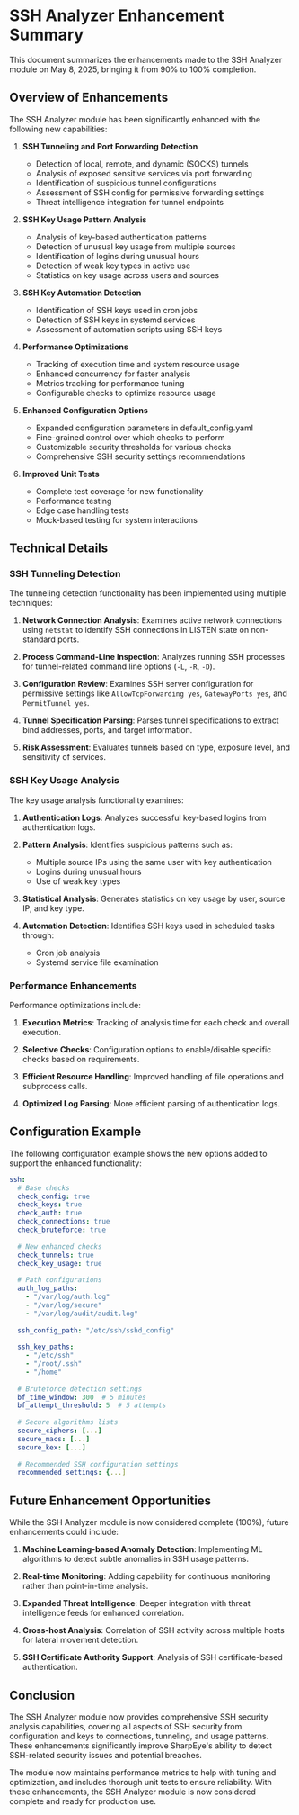 # SSH Analyzer Enhancement Summary

This document summarizes the enhancements made to the SSH Analyzer module on May 8, 2025, bringing it from 90% to 100% completion.

## Overview of Enhancements

The SSH Analyzer module has been significantly enhanced with the following new capabilities:

1. **SSH Tunneling and Port Forwarding Detection**
   - Detection of local, remote, and dynamic (SOCKS) tunnels
   - Analysis of exposed sensitive services via port forwarding
   - Identification of suspicious tunnel configurations
   - Assessment of SSH config for permissive forwarding settings
   - Threat intelligence integration for tunnel endpoints

2. **SSH Key Usage Pattern Analysis**
   - Analysis of key-based authentication patterns
   - Detection of unusual key usage from multiple sources
   - Identification of logins during unusual hours
   - Detection of weak key types in active use
   - Statistics on key usage across users and sources

3. **SSH Key Automation Detection**
   - Identification of SSH keys used in cron jobs
   - Detection of SSH keys in systemd services
   - Assessment of automation scripts using SSH keys

4. **Performance Optimizations**
   - Tracking of execution time and system resource usage
   - Enhanced concurrency for faster analysis
   - Metrics tracking for performance tuning
   - Configurable checks to optimize resource usage

5. **Enhanced Configuration Options**
   - Expanded configuration parameters in default_config.yaml
   - Fine-grained control over which checks to perform
   - Customizable security thresholds for various checks
   - Comprehensive SSH security settings recommendations

6. **Improved Unit Tests**
   - Complete test coverage for new functionality
   - Performance testing
   - Edge case handling tests
   - Mock-based testing for system interactions

## Technical Details

### SSH Tunneling Detection

The tunneling detection functionality has been implemented using multiple techniques:

1. **Network Connection Analysis**: Examines active network connections using `netstat` to identify SSH connections in LISTEN state on non-standard ports.

2. **Process Command-Line Inspection**: Analyzes running SSH processes for tunnel-related command line options (`-L`, `-R`, `-D`).

3. **Configuration Review**: Examines SSH server configuration for permissive settings like `AllowTcpForwarding yes`, `GatewayPorts yes`, and `PermitTunnel yes`.

4. **Tunnel Specification Parsing**: Parses tunnel specifications to extract bind addresses, ports, and target information.

5. **Risk Assessment**: Evaluates tunnels based on type, exposure level, and sensitivity of services.

### SSH Key Usage Analysis

The key usage analysis functionality examines:

1. **Authentication Logs**: Analyzes successful key-based logins from authentication logs.

2. **Pattern Analysis**: Identifies suspicious patterns such as:
   - Multiple source IPs using the same user with key authentication
   - Logins during unusual hours
   - Use of weak key types

3. **Statistical Analysis**: Generates statistics on key usage by user, source IP, and key type.

4. **Automation Detection**: Identifies SSH keys used in scheduled tasks through:
   - Cron job analysis
   - Systemd service file examination

### Performance Enhancements

Performance optimizations include:

1. **Execution Metrics**: Tracking of analysis time for each check and overall execution.

2. **Selective Checks**: Configuration options to enable/disable specific checks based on requirements.

3. **Efficient Resource Handling**: Improved handling of file operations and subprocess calls.

4. **Optimized Log Parsing**: More efficient parsing of authentication logs.

## Configuration Example

The following configuration example shows the new options added to support the enhanced functionality:

```yaml
ssh:
  # Base checks
  check_config: true
  check_keys: true
  check_auth: true
  check_connections: true
  check_bruteforce: true
  
  # New enhanced checks
  check_tunnels: true
  check_key_usage: true
  
  # Path configurations
  auth_log_paths:
    - "/var/log/auth.log"
    - "/var/log/secure"
    - "/var/log/audit/audit.log"
  
  ssh_config_path: "/etc/ssh/sshd_config"
  
  ssh_key_paths:
    - "/etc/ssh"
    - "/root/.ssh"
    - "/home"
  
  # Bruteforce detection settings
  bf_time_window: 300  # 5 minutes
  bf_attempt_threshold: 5  # 5 attempts
  
  # Secure algorithms lists
  secure_ciphers: [...]
  secure_macs: [...]
  secure_kex: [...]
  
  # Recommended SSH configuration settings
  recommended_settings: {...]
```

## Future Enhancement Opportunities

While the SSH Analyzer module is now considered complete (100%), future enhancements could include:

1. **Machine Learning-based Anomaly Detection**: Implementing ML algorithms to detect subtle anomalies in SSH usage patterns.

2. **Real-time Monitoring**: Adding capability for continuous monitoring rather than point-in-time analysis.

3. **Expanded Threat Intelligence**: Deeper integration with threat intelligence feeds for enhanced correlation.

4. **Cross-host Analysis**: Correlation of SSH activity across multiple hosts for lateral movement detection.

5. **SSH Certificate Authority Support**: Analysis of SSH certificate-based authentication.

## Conclusion

The SSH Analyzer module now provides comprehensive SSH security analysis capabilities, covering all aspects of SSH security from configuration and keys to connections, tunneling, and usage patterns. These enhancements significantly improve SharpEye's ability to detect SSH-related security issues and potential breaches.

The module now maintains performance metrics to help with tuning and optimization, and includes thorough unit tests to ensure reliability. With these enhancements, the SSH Analyzer module is now considered complete and ready for production use.